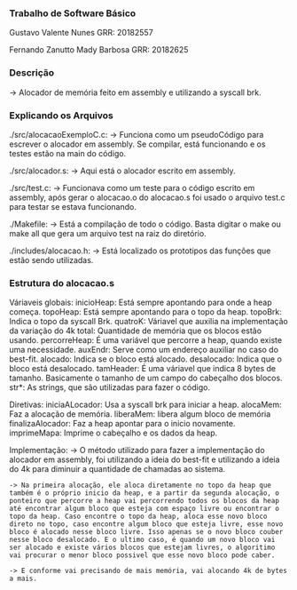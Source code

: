 ### Trabalho de Software Básico
Gustavo Valente Nunes 
GRR: 20182557

Fernando Zanutto Mady Barbosa
GRR: 20182625

### Descrição ###
-> Alocador de memória feito em assembly e utilizando a syscall brk.

### Explicando os Arquivos ###
./src/alocacaoExemploC.c:
    -> Funciona como um pseudoCódigo para escrever o alocador em assembly. Se compilar, está funcionando e os testes estão na main do código. 

./src/alocador.s:
    -> Aqui está o alocador escrito em assembly. 

./src/test.c:
    -> Funcionava como um teste para o código escrito em assembly, após gerar o alocacao.o do alocacao.s foi usado o arquivo test.c para testar se estava funcionando.

./Makefile:
    -> Está a compilação de todo o código. Basta digitar o make ou make all que gera um arquivo test na raiz do diretório.

./includes/alocacao.h:
    -> Está localizado os prototipos das funções que estão sendo utilizadas.


### Estrutura do alocacao.s ###
Váriaveis globais:
    inicioHeap: Está sempre apontando para onde a heap começa.
    topoHeap: Está sempre apontando para o topo da heap.
    topoBrk: Indica o topo da syscall Brk.
    quatroK: Váriavel que auxilia na implementação da variação do 4k
    total: Quantidade de memória que os blocos estão usando.
    percorreHeap: É uma variável que percorre a heap, quando existe uma necessidade.
    auxEndr: Serve como um endereço auxiliar no caso do best-fit.
    alocado: Indica se o bloco está alocado.
    desalocado: Indica que o bloco está desalocado.
    tamHeader: É uma váriavel que indica 8 bytes de tamanho. Basicamente o tamanho de um campo do cabeçalho dos blocos.
    str*: As strings, que são utilizadas para fazer o código.

Diretivas:
    iniciaALocador: Usa a syscall brk para iniciar a heap.
    alocaMem: Faz a alocação de memória. 
    liberaMem: libera algum bloco de memória
    finalizaAlocador: Faz a heap apontar para o inicio novamente. 
    imprimeMapa: Imprime o cabeçalho e os dados da heap.

Implementação:
    -> O método utilizado para fazer a implementação do alocador em assembly, foi utilizando a ideia do best-fit e utilizando a ideia do 4k para diminuir a quantidade de chamadas ao sistema.  

    -> Na primeira alocação, ele aloca diretamente no topo da heap que também é o próprio inicio da heap, e a partir da segunda alocação, o ponteiro que percorre a heap vai percorrendo todos os blocos da heap até encontrar algum bloco que esteja com espaço livre ou encontrar o topo da heap. Caso encontre o topo da heap, aloca esse novo bloco direto no topo, caso encontre algum bloco que esteja livre, esse novo bloco é alocado nesse bloco livre. Isso apenas se o novo bloco couber nesse bloco desalocado. E o ultimo caso, é quando um novo bloco vai ser alocado e existe vários blocos que estejam livres, o algoritimo vai procurar o menor bloco possivel que esse novo bloco pode caber. 

    -> E conforme vai precisando de mais memória, vai alocando 4k de bytes a mais.